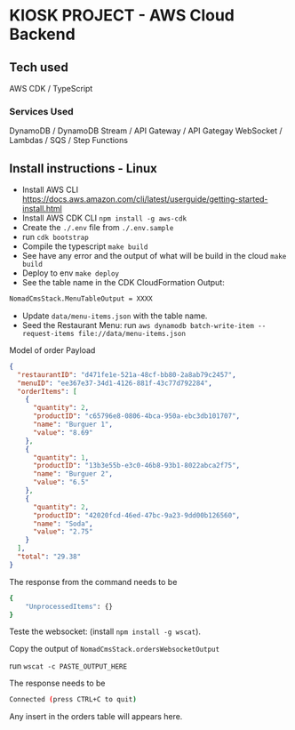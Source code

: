 # KIOSK PROJECT - AWS Cloud Backend

## Tech used

AWS CDK / TypeScript

### Services Used

DynamoDB / DynamoDB Stream / API Gateway / API Gategay WebSocket / Lambdas / SQS / Step Functions

## Install instructions - Linux

- Install AWS CLI <https://docs.aws.amazon.com/cli/latest/userguide/getting-started-install.html>
- Install AWS CDK CLI `npm install -g aws-cdk`
- Create the `./.env` file from `./.env.sample`
- run `cdk bootstrap`
- Compile the typescript `make build`
- See have any error and the output of what will be build in the cloud `make build`
- Deploy to env `make deploy`
- See the table name in the CDK CloudFormation Output:

```bash
NomadCmsStack.MenuTableOutput = XXXX
```

- Update `data/menu-items.json` with the table name.
- Seed the Restaurant Menu: run `aws dynamodb batch-write-item --request-items file://data/menu-items.json`

Model of order Payload

```JSON
{
  "restaurantID": "d471fe1e-521a-48cf-bb80-2a8ab79c2457",
  "menuID": "ee367e37-34d1-4126-881f-43c77d792284",
  "orderItems": [
    {
      "quantity": 2,
      "productID": "c65796e8-0806-4bca-950a-ebc3db101707",
      "name": "Burguer 1",
      "value": "8.69"
    },
    {
      "quantity": 1,
      "productID": "13b3e55b-e3c0-46b8-93b1-8022abca2f75",
      "name": "Burguer 2",
      "value": "6.5"
    },
    {
      "quantity": 2,
      "productID": "42020fcd-46ed-47bc-9a23-9dd00b126560",
      "name": "Soda",
      "value": "2.75"
    }
  ],
  "total": "29.38"
}
```

The response from the command needs to be

```BASH
{
    "UnprocessedItems": {}
}
```

Teste the websocket: (install `npm install -g wscat`).

Copy the output of `NomadCmsStack.ordersWebsocketOutput`

run `wscat -c PASTE_OUTPUT_HERE`

The response needs to be

```bash
Connected (press CTRL+C to quit)
```

Any insert in the orders table will appears here.
